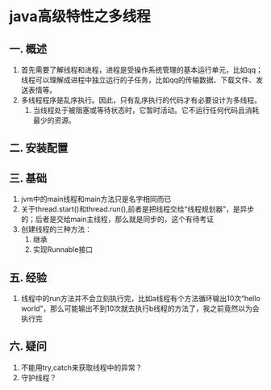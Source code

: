 # java高级特性之多线程
## 一. 概述
1. 首先需要了解线程和进程，进程是受操作系统管理的基本运行单元，比如qq；线程可以理解成进程中独立运行的子任务，比如qq的传输数据、下载文件、发送表情等。
2. 多线程程序是乱序执行。因此，只有乱序执行的代码才有必要设计为多线程。
    1. 当线程处于被阻塞或等待状态时，它暂时活动。它不运行任何代码且消耗最少的资源。

## 二. 安装配置
## 三. 基础
1. jvm中的main线程和main方法只是名字相同而已
2. 关于thread.start()和thread.run(),前者是把线程交给“线程规划器”，是异步的；后者是交给main主线程，那么就是同步的，这个有待考证
3. 创建线程的三种方法：
    1. 继承
    2. 实现Runnable接口

## 五. 经验
1. 线程中的run方法并不会立刻执行完，比如a线程有个方法循环输出10次“hello world”，那么可能输出不到10次就去执行b线程的方法了，我之前竟然以为会执行完
## 六. 疑问
1. 不能用try,catch来获取线程中的异常？
2. 守护线程？